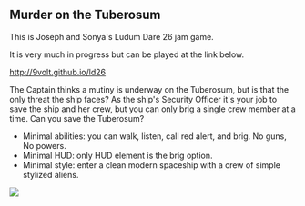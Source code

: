  ## Murder on the Tuberosum

This is Joseph and Sonya's Ludum Dare 26 jam game.

It is very much in progress but can be played at the link below.

http://9volt.github.io/ld26

The Captain thinks a mutiny is underway on the Tuberosum, but is that the only threat the ship faces?  As the ship's Security Officer it's your job to save the ship and her crew, but you can only brig a single crew member at a time. Can you save the Tuberosum?

 * Minimal abilities: you can walk, listen, call red alert, and brig. No guns, No powers.
 * Minimal HUD: only HUD element is the brig option.
 * Minimal style: enter a clean modern spaceship with a crew of simple stylized aliens.

![](http://i.imgur.com/W0WNigP.png)
